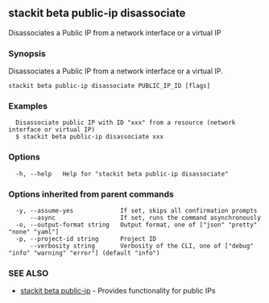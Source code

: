 ## stackit beta public-ip disassociate

Disassociates a Public IP from a network interface or a virtual IP

### Synopsis

Disassociates a Public IP from a network interface or a virtual IP.

```
stackit beta public-ip disassociate PUBLIC_IP_ID [flags]
```

### Examples

```
  Disassociate public IP with ID "xxx" from a resource (network interface or virtual IP)
  $ stackit beta public-ip disassociate xxx
```

### Options

```
  -h, --help   Help for "stackit beta public-ip disassociate"
```

### Options inherited from parent commands

```
  -y, --assume-yes             If set, skips all confirmation prompts
      --async                  If set, runs the command asynchronously
  -o, --output-format string   Output format, one of ["json" "pretty" "none" "yaml"]
  -p, --project-id string      Project ID
      --verbosity string       Verbosity of the CLI, one of ["debug" "info" "warning" "error"] (default "info")
```

### SEE ALSO

* [stackit beta public-ip](./stackit_beta_public-ip.md)	 - Provides functionality for public IPs

